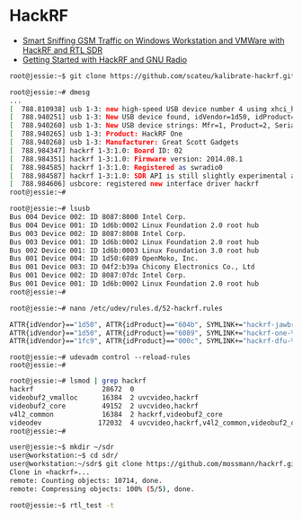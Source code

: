 # HackRF

- [Smart Sniffing GSM Traffic on Windows Workstation and VMWare with HackRF and RTL SDR](http://www.instructables.com/id/SMART-SNIFFING-GSM-TRAFFIC-ON-WINDOWS-WORKSTATION-/?ALLSTEPS)
- [Getting Started with HackRF and GNU Radio](https://github.com/mossmann/hackrf/wiki/Getting-Started-with-HackRF-and-GNU-Radio)

```sh
root@jessie:~$ git clone https://github.com/scateu/kalibrate-hackrf.git
```

```sh
root@jessie:~# dmesg
...
[  788.810938] usb 1-3: new high-speed USB device number 4 using xhci_hcd
[  788.940251] usb 1-3: New USB device found, idVendor=1d50, idProduct=6089
[  788.940260] usb 1-3: New USB device strings: Mfr=1, Product=2, SerialNumber=0
[  788.940265] usb 1-3: Product: HackRF One
[  788.940268] usb 1-3: Manufacturer: Great Scott Gadgets
[  788.984347] hackrf 1-3:1.0: Board ID: 02
[  788.984351] hackrf 1-3:1.0: Firmware version: 2014.08.1
[  788.984585] hackrf 1-3:1.0: Registered as swradio0
[  788.984587] hackrf 1-3:1.0: SDR API is still slightly experimental and functionality changes may follow
[  788.984606] usbcore: registered new interface driver hackrf
root@jessie:~# 
```

```sh
root@jessie:~# lsusb
Bus 004 Device 002: ID 8087:8000 Intel Corp. 
Bus 004 Device 001: ID 1d6b:0002 Linux Foundation 2.0 root hub
Bus 003 Device 002: ID 8087:8008 Intel Corp. 
Bus 003 Device 001: ID 1d6b:0002 Linux Foundation 2.0 root hub
Bus 002 Device 001: ID 1d6b:0003 Linux Foundation 3.0 root hub
Bus 001 Device 004: ID 1d50:6089 OpenMoko, Inc. 
Bus 001 Device 003: ID 04f2:b39a Chicony Electronics Co., Ltd 
Bus 001 Device 002: ID 8087:07dc Intel Corp. 
Bus 001 Device 001: ID 1d6b:0002 Linux Foundation 2.0 root hub
root@jessie:~# 
```

```sh
root@jessie:~# nano /etc/udev/rules.d/52-hackrf.rules
```

```sh
ATTR{idVendor}=="1d50", ATTR{idProduct}=="604b", SYMLINK+="hackrf-jawbreaker-%k", MODE="660", GROUP="plugdev"
ATTR{idVendor}=="1d50", ATTR{idProduct}=="6089", SYMLINK+="hackrf-one-%k", MODE="660", GROUP="plugdev"
ATTR{idVendor}=="1fc9", ATTR{idProduct}=="000c", SYMLINK+="hackrf-dfu-%k", MODE="660", GROUP="plugdev"
```

```
root@jessie:~# udevadm control --reload-rules
root@jessie:~# 
```

```sh
root@jessie:~# lsmod | grep hackrf
hackrf                 28672  0 
videobuf2_vmalloc      16384  2 uvcvideo,hackrf
videobuf2_core         49152  2 uvcvideo,hackrf
v4l2_common            16384  2 hackrf,videobuf2_core
videodev              172032  4 uvcvideo,hackrf,v4l2_common,videobuf2_core
root@jessie:~# 
```

```sh
user@jessie:~$ mkdir ~/sdr
user@workstation:~$ cd sdr/
user@workstation:~/sdr$ git clone https://github.com/mossmann/hackrf.git
Clone in «hackrf»...
remote: Counting objects: 10714, done.
remote: Compressing objects: 100% (5/5), done.

```


```sh
root@jessie:~$ rtl_test -t
```
